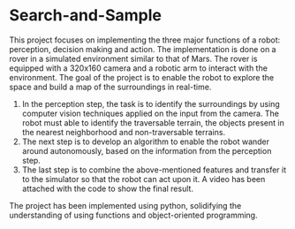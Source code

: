 # Search-and-Sample
This project focuses on implementing the three major functions of a robot: perception, decision making and action. The implementation is done on a rover in a simulated environment similar to that of Mars. The rover is equipped with a 320x160 camera and a robotic arm to interact with the environment. The goal of the project is to enable the robot to explore the space and build a map of the surroundings in real-time.
1.  In the perception step, the task is to identify the surroundings by using computer vision techniques applied on the input from the camera. The robot must able to identify the traversable terrain, the objects present in the nearest neighborhood and non-traversable terrains. 
2. The next step is to develop an algorithm to enable the robot wander around autonomously, based on the information from the perception step. 
3. The last step is to combine the above-mentioned features and transfer it to the simulator so that the robot can act upon it. A video has been attached with the code to show the final result. 

The project has been implemented using python, solidifying the understanding of using functions and object-oriented programming. 

